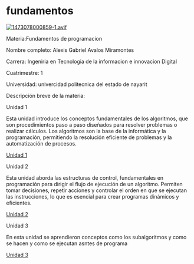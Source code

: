 # fundamentos



[![1473078000859-1.avif](https://i.postimg.cc/bvSTfZK2/1473078000859-1.avif)](https://postimg.cc/f3ZXxRWw)

Materia:Fundamentos de programacion

Nombre completo: Alexis Gabriel Avalos Miramontes

Carrera: Ingeniria en Tecnologia de la informacion e innovacion Digital

Cuatrimestre: 1

Universidad: univercidad politecnica del estado de nayarit

Descripción breve de la materia:

Unidad 1

Esta unidad introduce los conceptos fundamentales de los algoritmos, que son procedimientos paso 
a paso diseñados para resolver problemas o realizar cálculos. Los algoritmos son la base de la informática y 
la programación, permitiendo la resolución eficiente de problemas y la automatización de procesos.

[Unidad 1](https://github.com/Alex2094/fundamentos/tree/main/U1)

Unidad 2

Esta unidad aborda las estructuras de control, fundamentales en programación para dirigir
el flujo de ejecución de un algoritmo. Permiten tomar decisiones, repetir acciones y controlar 
el orden en que se ejecutan las instrucciones, lo que es esencial para crear programas dinámicos y eficientes.

[Unidad 2](https://github.com/Alex2094/fundamentos/tree/main/U2)

Unidad 3

En esta unidad se aprendieron conceptos como los subalgoritmos y como se hacen y como se ejecutan asntes de programa 

[Unidad 3](https://github.com/Alex2094/fundamentos/tree/main/U3)

  
